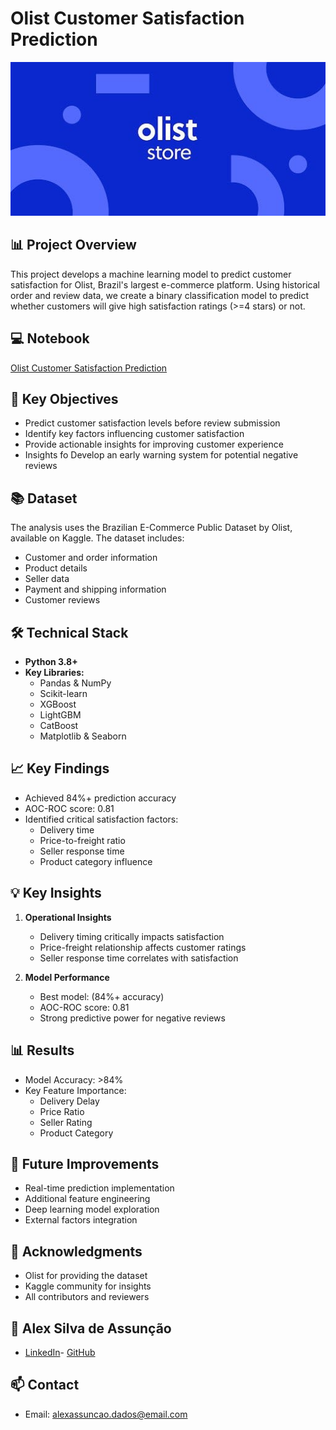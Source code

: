 # Olist Customer Satisfaction Prediction

![alt text](image.png)

## 📊 Project Overview

This project develops a machine learning model to predict customer satisfaction for Olist, Brazil's largest e-commerce platform. Using historical order and review data, we create a binary classification model to predict whether customers will give high satisfaction ratings (>=4 stars) or not.



## 💻 Notebook

[Olist Customer Satisfaction Prediction](https://github.com/alexassuncaodados/Olist-E-commerce-Satisfaction-Prediction/blob/main/Olist%20E-commerce%20Customer%20Satisfaction%20Prediction%20Project.ipynb)

## 🎯 Key Objectives

- Predict customer satisfaction levels before review submission
- Identify key factors influencing customer satisfaction
- Provide actionable insights for improving customer experience
- Insights  fo Develop an early warning system for potential negative reviews

## 📚 Dataset

The analysis uses the Brazilian E-Commerce Public Dataset by Olist, available on Kaggle. The dataset includes:
- Customer and order information
- Product details
- Seller data
- Payment and shipping information
- Customer reviews

## 🛠️ Technical Stack

- **Python 3.8+**
- **Key Libraries:**
  - Pandas & NumPy
  - Scikit-learn
  - XGBoost
  - LightGBM
  - CatBoost
  - Matplotlib & Seaborn

## 📈 Key Findings

- Achieved 84%+ prediction accuracy
- AOC-ROC score: 0.81
- Identified critical satisfaction factors:
  - Delivery time
  - Price-to-freight ratio
  - Seller response time
  - Product category influence


## 💡 Key Insights

1. **Operational Insights**
   - Delivery timing critically impacts satisfaction
   - Price-freight relationship affects customer ratings
   - Seller response time correlates with satisfaction

2. **Model Performance**
   - Best model: (84%+ accuracy)
   - AOC-ROC score: 0.81
   - Strong predictive power for negative reviews


## 📊 Results

- Model Accuracy: >84%
- Key Feature Importance:
  - Delivery Delay
  - Price Ratio
  - Seller Rating
  - Product Category

## 🔄 Future Improvements

- Real-time prediction implementation
- Additional feature engineering
- Deep learning model exploration
- External factors integration


## 🙏 Acknowledgments

- Olist for providing the dataset
- Kaggle community for insights
- All contributors and reviewers

## 👤 Alex Silva de Assunção
- [LinkedIn](https://www.linkedin.com/in/alexassuncaodata/)- [GitHub](https://github.com/alexassuncaodados)
## 📫 Contact
- Email: [alexassuncao.dados@email.com](mailto:alexassuncao.dados@email.com)

